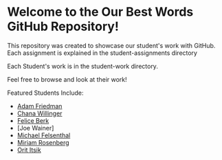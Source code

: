 # Welcome to the Our Best Words GitHub Repository! 

This repository was created to showcase our student's work with GitHub.
Each assignment is explained in the student-assignments directory

Each Student's work is in the student-work directory.

Feel free to browse and look at their work!

Featured Students Include:

* [Adam Friedman]()
* [Chana Willinger]()
* [Felice Berk]()
* [Joe Wainer]
* [Michael Felsenthal]()
* [Miriam Rosenberg]()
* [Orit Itsik]()

